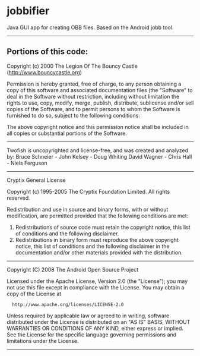 jobbifier
=========

Java GUI app for creating OBB files. Based on the Android jobb tool.

-------------------------------------------------------------------------------
Portions of this code:             
-------------------------------------------------------------------------------

Copyright (c) 2000 The Legion Of The Bouncy Castle
(http://www.bouncycastle.org)

Permission is hereby granted, free of charge, to any person obtaining
a copy of this software and associated documentation files (the "Software"
to deal in the Software without restriction, including without limitation
the rights to use, copy, modify, merge, publish, distribute, sublicense
and/or sell copies of the Software, and to permit persons to whom the Software
is furnished to do so, subject to the following conditions:

The above copyright notice and this permission notice shall be included in all
copies or substantial portions of the Software.

-------------------------------------------------------------------------------

Twofish is uncopyrighted and license-free, and was created and analyzed by:
Bruce Schneier - John Kelsey - Doug Whiting
David Wagner - Chris Hall - Niels Ferguson

-------------------------------------------------------------------------------

Cryptix General License

Copyright (c) 1995-2005 The Cryptix Foundation Limited.
All rights reserved.

Redistribution and use in source and binary forms, with or without
modification, are permitted provided that the following conditions are
met:

 1. Redistributions of source code must retain the copyright notice,
    this list of conditions and the following disclaimer.
 2. Redistributions in binary form must reproduce the above copyright
    notice, this list of conditions and the following disclaimer in
    the documentation and/or other materials provided with the
    distribution.

-------------------------------------------------------------------------------

Copyright (C) 2008 The Android Open Source Project

Licensed under the Apache License, Version 2.0 (the "License");
you may not use this file except in compliance with the License.
You may obtain a copy of the License at

      http://www.apache.org/licenses/LICENSE-2.0

Unless required by applicable law or agreed to in writing, software
distributed under the License is distributed on an "AS IS" BASIS,
WITHOUT WARRANTIES OR CONDITIONS OF ANY KIND, either express or implied.
See the License for the specific language governing permissions and
limitations under the License.

-------------------------------------------------------------------------------
